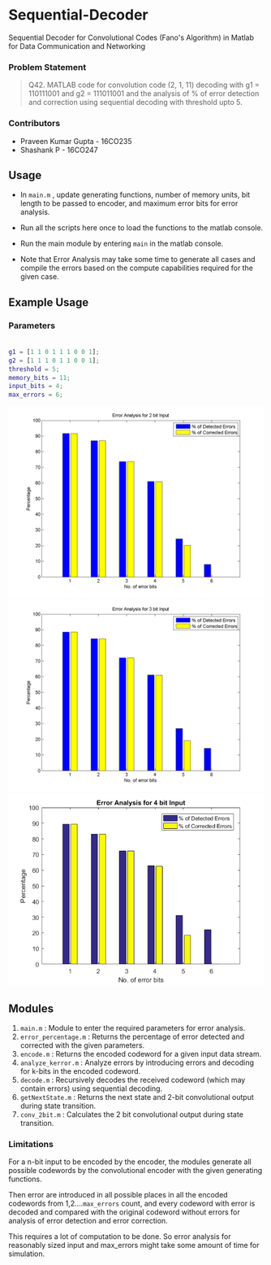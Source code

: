 # Sequential-Decoder
Sequential Decoder for Convolutional Codes (Fano's Algorithm) in Matlab for Data Communication and Networking

### Problem Statement

> Q42. MATLAB  code  for  convolution  code  (2,  1,  11)  decoding  with  g1 = 110111001 and  g2  =  111011001  and  the  analysis  of  %  of  error  detection  and correction using sequential decoding with threshold upto 5.

### Contributors
* Praveen Kumar Gupta - 16CO235
* Shashank P - 16CO247

## Usage
* In `main.m` , update generating functions, number of memory units, bit length to be passed to encoder, and maximum error bits for error analysis.

* Run all the scripts here once to load the functions to the matlab console.

* Run the main module by entering `main` in the matlab console.

* Note that Error Analysis may take some time to generate all cases and compile the errors based on the compute capabilities required for the given case.

## Example Usage
### Parameters

```Matlab

g1 = [1 1 0 1 1 1 0 0 1];
g2 = [1 1 1 0 1 1 0 0 1];
threshold = 5;
memory_bits = 11;
input_bits = 4;
max_errors = 6;

```

![Error Analysis Sample](error_analysis_2bit_input_6bit_errors.png)
![Error Analysis Sample](error_analysis_3bit_input_6bit_errors.png)
![Error Analysis Sample](error_analysis_4bit_input_6bit_errors.png)

## Modules
1. `main.m` : Module to enter the required parameters for error analysis.
2. `error_percentage.m` : Returns the percentage of error detected and corrected with the given parameters.
3. `encode.m` : Returns the encoded codeword for a given input data stream.
4. `analyze_kerror.m` : Analyze errors by introducing errors and decoding for k-bits in the encoded codeword.
5. `decode.m` : Recursively decodes the received codeword (which may contain errors) using sequential decoding.
6. `getNextState.m` : Returns the next state and 2-bit convolutional output during state transition.
7. `conv_2bit.m` : Calculates the 2 bit convolutional output during state transition. 

### Limitations
For a n-bit input to be encoded by the encoder, the modules generate all possible codewords by the convolutional encoder with the given generating functions.

Then error are introduced in all possible places in all the encoded codewords from 1,2....`max_errors` count, and every codeword with error is decoded and compared
with the original codeword without errors for analysis of error detection and error correction.

This requires a lot of computation to be done. So error analysis for reasonably sized input and max_errors might take some amount of time for simulation.
